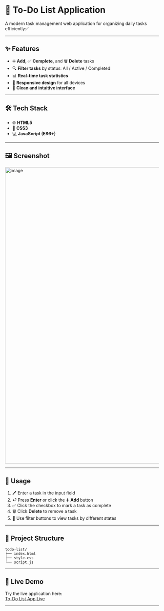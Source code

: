 # 📝 To-Do List Application

A modern task management web application for organizing daily tasks efficiently✅

---

## ✨ Features

- ➕ **Add**, ✅ **Complete**, and 🗑️ **Delete** tasks  
- 🔍 **Filter tasks** by status: All / Active / Completed  
- 📊 **Real-time task statistics**  
- 📱 **Responsive design** for all devices  
- 🎨 **Clean and intuitive interface**

---

## 🛠️ Tech Stack

- 🌐 **HTML5**  
- 🎨 **CSS3**  
- 💻 **JavaScript (ES6+)**

---

## 🖼️ Screenshot

<img width="1915" height="971" alt="image" src="https://github.com/user-attachments/assets/79d848fe-ac74-44a4-bf3c-beab7eac8bff" />


---

## 🚀 Usage

1. 🖊️ Enter a task in the input field  
2. ⏎ Press **Enter** or click the ➕ **Add** button  
3. ✅ Click the checkbox to mark a task as complete  
4. 🗑️ Click **Delete** to remove a task  
5. 🔄 Use filter buttons to view tasks by different states  

---

## 📂 Project Structure

```
todo-list/
├── index.html
├── style.css
└── script.js
```

---

## 🔗 Live Demo

Try the live application here:  
[To-Do List App Live](https://madhumithra-r.github.io/todo-list/)

---



